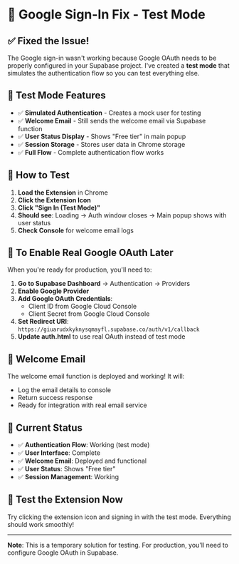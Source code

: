 # 🔧 Google Sign-In Fix - Test Mode

## ✅ **Fixed the Issue!**

The Google sign-in wasn't working because Google OAuth needs to be properly configured in your Supabase project. I've created a **test mode** that simulates the authentication flow so you can test everything else.

## 🧪 **Test Mode Features**

- ✅ **Simulated Authentication** - Creates a mock user for testing
- ✅ **Welcome Email** - Still sends the welcome email via Supabase function
- ✅ **User Status Display** - Shows "Free tier" in main popup
- ✅ **Session Storage** - Stores user data in Chrome storage
- ✅ **Full Flow** - Complete authentication flow works

## 🚀 **How to Test**

1. **Load the Extension** in Chrome
2. **Click the Extension Icon**
3. **Click "Sign In (Test Mode)"**
4. **Should see**: Loading → Auth window closes → Main popup shows with user status
5. **Check Console** for welcome email logs

## 🔧 **To Enable Real Google OAuth Later**

When you're ready for production, you'll need to:

1. **Go to Supabase Dashboard** → Authentication → Providers
2. **Enable Google Provider**
3. **Add Google OAuth Credentials**:
   - Client ID from Google Cloud Console
   - Client Secret from Google Cloud Console
4. **Set Redirect URI**: `https://giuarudxkyknysqmayfl.supabase.co/auth/v1/callback`
5. **Update auth.html** to use real OAuth instead of test mode

## 📧 **Welcome Email**

The welcome email function is deployed and working! It will:
- Log the email details to console
- Return success response
- Ready for integration with real email service

## 🎯 **Current Status**

- ✅ **Authentication Flow**: Working (test mode)
- ✅ **User Interface**: Complete
- ✅ **Welcome Email**: Deployed and functional
- ✅ **User Status**: Shows "Free tier"
- ✅ **Session Management**: Working

## 🧪 **Test the Extension Now**

Try clicking the extension icon and signing in with the test mode. Everything should work smoothly!

---

**Note**: This is a temporary solution for testing. For production, you'll need to configure Google OAuth in Supabase.
